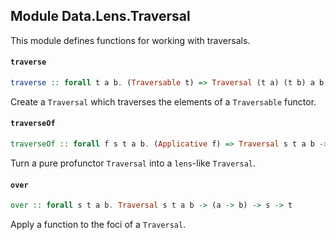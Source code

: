 ## Module Data.Lens.Traversal

This module defines functions for working with traversals.

#### `traverse`

``` purescript
traverse :: forall t a b. (Traversable t) => Traversal (t a) (t b) a b
```

Create a `Traversal` which traverses the elements of a `Traversable` functor.

#### `traverseOf`

``` purescript
traverseOf :: forall f s t a b. (Applicative f) => Traversal s t a b -> (a -> f b) -> s -> f t
```

Turn a pure profunctor `Traversal` into a `lens`-like `Traversal`.

#### `over`

``` purescript
over :: forall s t a b. Traversal s t a b -> (a -> b) -> s -> t
```

Apply a function to the foci of a `Traversal`.


